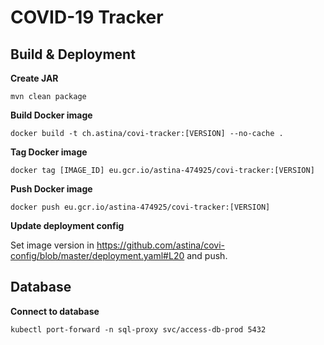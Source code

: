 COVID-19 Tracker
===

## Build & Deployment

**Create JAR**
  
```
mvn clean package
```

**Build Docker image**

```
docker build -t ch.astina/covi-tracker:[VERSION] --no-cache . 
```

**Tag Docker image**

```
docker tag [IMAGE_ID] eu.gcr.io/astina-474925/covi-tracker:[VERSION]
```

**Push Docker image**

```
docker push eu.gcr.io/astina-474925/covi-tracker:[VERSION]
```

**Update deployment config**

Set image version in https://github.com/astina/covi-config/blob/master/deployment.yaml#L20
and push.


## Database

**Connect to database**

```
kubectl port-forward -n sql-proxy svc/access-db-prod 5432
```
